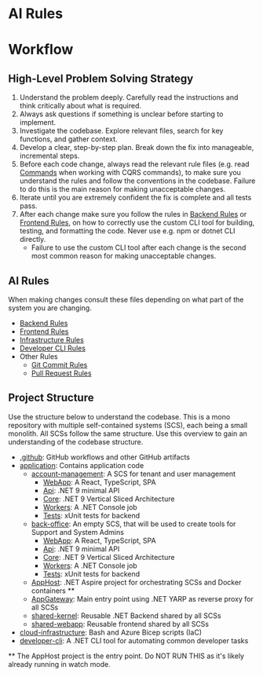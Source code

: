 # AI Rules

# Workflow

## High-Level Problem Solving Strategy

1. Understand the problem deeply. Carefully read the instructions and think critically about what is required.
2. Always ask questions if something is unclear before starting to implement.
3. Investigate the codebase. Explore relevant files, search for key functions, and gather context.
4. Develop a clear, step-by-step plan. Break down the fix into manageable, incremental steps.
5. Before each code change, always read the relevant rule files (e.g. read [Commands](/.ai-rules/backend/commands.md) when working with CQRS commands), to make sure you understand the rules and follow the conventions in the codebase. Failure to do this is the main reason for making unacceptable changes.
6. Iterate until you are extremely confident the fix is complete and all tests pass.
7. After each change make sure you follow the rules in [Backend Rules](/.ai-rules/backend/README.md) or [Frontend Rules](/.ai-rules/frontend/README.md), on how to correctly use the custom CLI tool for building, testing, and formatting the code. Never use e.g. npm or dotnet CLI directly.
   - Failure to use the custom CLI tool after each change is the second most common reason for making unacceptable changes.

## AI Rules

When making changes consult these files depending on what part of the system you are changing.

- [Backend Rules](/.ai-rules/backend/README.md) 
- [Frontend Rules](/.ai-rules/frontend/README.md)
- [Infrastructure Rules](/.ai-rules/infrastructure/README.md)
- [Developer CLI Rules](/.ai-rules/developer-cli/README.md)
- Other Rules
  - [Git Commit Rules](/.ai-rules/other/git-commits.md)
  - [Pull Request Rules](/.ai-rules/other/pull-request.md)

## Project Structure

Use the structure below to understand the codebase. This is a mono repository with multiple self-contained systems (SCS), each being a small monolith. All SCSs follow the same structure. Use this overview to gain an understanding of the codebase structure.

- [.github](/.github): GitHub workflows and other GitHub artifacts
- [application](/application): Contains application code
  - [account-management](/application/account-management): A SCS for tenant and user management
    - [WebApp](/application/account-management/WebApp): A React, TypeScript, SPA
    - [Api](/application/account-management/Api): .NET 9 minimal API
    - [Core](/application/account-management/Core): .NET 9 Vertical Sliced Architecture
    - [Workers](/application/account-management/Workers): A .NET Console job
    - [Tests](/application/account-management/Tests): xUnit tests for backend
  - [back-office](/application/back-office): An empty SCS, that will be used to create tools for Support and System Admins
    - [WebApp](/application/back-office/WebApp): A React, TypeScript, SPA
    - [Api](/application/back-office/Api): .NET 9 minimal API
    - [Core](/application/back-office/Core): .NET 9 Vertical Sliced Architecture
    - [Workers](/application/back-office/Workers): A .NET Console job
    - [Tests](/application/back-office/Tests): xUnit tests for backend
  - [AppHost](/application/AppHost): .NET Aspire project for orchestrating SCSs and Docker containers **
  - [AppGateway](/application/AppGateway): Main entry point using .NET YARP as reverse proxy for all SCSs
  - [shared-kernel](/application/shared-kernel): Reusable .NET Backend shared by all SCSs
  - [shared-webapp](/application/shared-webapp): Reusable frontend shared by all SCSs
- [cloud-infrastructure](/cloud-infrastructure): Bash and Azure Bicep scripts (IaC)
- [developer-cli](/developer-cli): A .NET CLI tool for automating common developer tasks

** The AppHost project is the entry point. Do NOT RUN THIS as it's likely already running in watch mode.